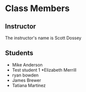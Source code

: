 # Class Members

## Instructor

The instructor's name is Scott Dossey

## Students

* Mike Anderson
* Test student 1
*Elizabeth Merrill
* ryan bowden
* James Brewer
* Tatiana Martinez